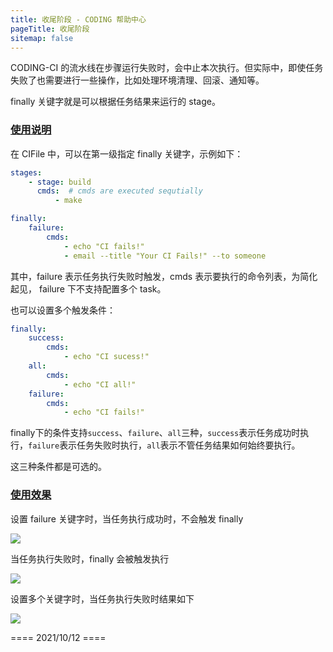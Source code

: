 ```yaml
---
title: 收尾阶段 - CODING 帮助中心
pageTitle: 收尾阶段
sitemap: false
---
```


CODING-CI 的流水线在步骤运行失败时，会中止本次执行。但实际中，即使任务失败了也需要进行一些操作，比如处理环境清理、回滚、通知等。

finally 关键字就是可以根据任务结果来运行的 stage。

### [使用说明](#intro)

在 CIFile 中，可以在第一级指定 finally 关键字，示例如下：

```yml
stages:
    - stage: build
      cmds:  # cmds are executed sequtially
          - make

finally:
    failure:
        cmds:
            - echo "CI fails!"
            - email --title "Your CI Fails!" --to someone
```

其中，failure 表示任务执行失败时触发，cmds 表示要执行的命令列表，为简化起见， failure 下不支持配置多个 task。

也可以设置多个触发条件：

```yml
finally:
    success:
        cmds:
            - echo "CI sucess!"
    all:
        cmds:
            - echo "CI all!"
    failure:
        cmds:
            - echo "CI fails!"
```

finally下的条件支持```success```、```failure```、```all```三种，```success```表示任务成功时执行，```failure```表示任务失败时执行，```all```表示不管任务结果如何始终要执行。

这三种条件都是可选的。

### [使用效果](#influence)

设置 failure 关键字时，当任务执行成功时，不会触发 finally

![](https://help-assets.codehub.cn/enterprise/20211012163524.png)

当任务执行失败时，finally 会被触发执行

![](https://help-assets.codehub.cn/enterprise/20211012163535.png)

设置多个关键字时，当任务执行失败时结果如下

![](https://help-assets.codehub.cn/enterprise/20211012163544.png)

==== 2021/10/12 ====
